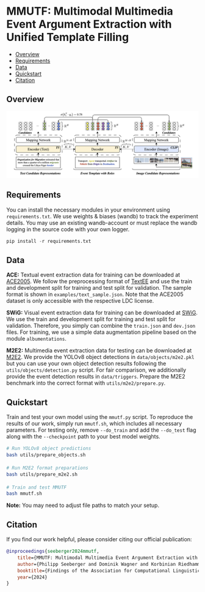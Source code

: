 # MMUTF: Multimodal Multimedia Event Argument Extraction with Unified Template Filling

- [Overview](#overview)
- [Requirements](#requirements)
- [Data](#data)
- [Quickstart](#quickstart)
- [Citation](#citation)

## Overview

![framework](assets/framework.png)

## Requirements

You can install the necessary modules in your environment using `requirements.txt`. We use weights & biases (wandb) to track the experiment details. You may use an existing wandb-account or must replace the wandb logging in the source code with your own logger.

```python
pip install -r requirements.txt
```

## Data

**ACE:** Textual event extraction data for training can be downloaded at [ACE2005](). We follow the preprocessing format of [TextEE]() and use the train and development split for training and test split for validation. The sample format is shown in `examples/text_sample.json`. Note that the ACE2005 dataset is only accessible with the respective LDC license.

**SWiG:** Visual event extraction data for training can be downloaded at [SWiG](). We use the train and development split for training and test split for validation. Therefore, you simply can combine the `train.json` and `dev.json` files. For training, we use a simple data augmentation pipeline based on the module `albumentations`.

**M2E2:** Multimedia event extraction data for testing can be downloaded at [M2E2](). We provide the YOLOv8 object detections in `data/objects/m2e2.pkl` but you can use your own object detection results following the `utils/objects/detection.py` script. For fair comparison, we additionally provide the event detection results in `data/triggers`. Prepare the M2E2 benchmark into the correct format with `utils/m2e2/prepare.py`.

## Quickstart

Train and test your own model using the `mmutf.py` script. To reproduce the results of our work, simply run `mmutf.sh`, which includes all necessary parameters. For testing only, remove `--do_train` and add the `--do_test` flag along with the `--checkpoint` path to your best model weights. 

```bash
# Run YOLOv8 object predictions
bash utils/prepare_objects.sh

# Run M2E2 format preparations
bash utils/prepare_m2e2.sh

# Train and test MMUTF
bash mmutf.sh
```

**Note:** You may need to adjust file paths to match your setup.

## Citation

If you find our work helpful, please consider citing our official publication:

```bibtex
@inproceedings{seeberger2024mmutf,
    title={MMUTF: Multimodal Multimedia Event Argument Extraction with Unified Template Filling},
    author={Philipp Seeberger and Dominik Wagner and Korbinian Riedhammer},
    booktitle={Findings of the Association for Computational Linguistics: EMNLP 2024},
    year={2024}
}
```